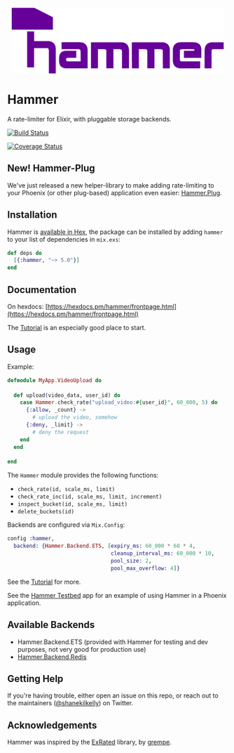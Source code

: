 <p align="center"><img src="logo/horizontal.png" alt="hammer" height="150px"></p>

# Hammer

A rate-limiter for Elixir, with pluggable storage backends.

[![Build Status](https://travis-ci.org/ExHammer/hammer.svg?branch=master)](https://travis-ci.org/ExHammer/hammer)

[![Coverage Status](https://coveralls.io/repos/github/ExHammer/hammer/badge.svg?branch=master)](https://coveralls.io/github/ExHammer/hammer?branch=master)


## New! Hammer-Plug

We've just released a new helper-library to make adding rate-limiting to your Phoenix
(or other plug-based) application even easier: [Hammer.Plug](https://github.com/ExHammer/hammer-plug).



## Installation

Hammer is [available in Hex](https://hex.pm/packages/hammer), the package can be installed
by adding `hammer` to your list of dependencies in `mix.exs`:

```elixir
def deps do
  [{:hammer, "~> 5.0"}]
end
```


## Documentation

On hexdocs: [https://hexdocs.pm/hammer/frontpage.html](https://hexdocs.pm/hammer/frontpage.html)

The [Tutorial](https://hexdocs.pm/hammer/tutorial.html) is an especially good place to start.


## Usage

Example:

```elixir
defmodule MyApp.VideoUpload do

  def upload(video_data, user_id) do
    case Hammer.check_rate("upload_video:#{user_id}", 60_000, 5) do
      {:allow, _count} ->
        # upload the video, somehow
      {:deny, _limit} ->
        # deny the request
    end
  end

end
```

The `Hammer` module provides the following functions:

- `check_rate(id, scale_ms, limit)`
- `check_rate_inc(id, scale_ms, limit, increment)`
- `inspect_bucket(id, scale_ms, limit)`
- `delete_buckets(id)`

Backends are configured via `Mix.Config`:

```elixir
config :hammer,
  backend: {Hammer.Backend.ETS, [expiry_ms: 60_000 * 60 * 4,
                                 cleanup_interval_ms: 60_000 * 10,
                                 pool_size: 2,
                                 pool_max_overflow: 4]}
```


See the [Tutorial](https://hexdocs.pm/hammer/tutorial.html) for more.

See the [Hammer Testbed](https://github.com/ExHammer/hammer-testbed) app for an example of
using Hammer in a Phoenix application.


## Available Backends

- Hammer.Backend.ETS (provided with Hammer for testing and dev purposes, not very good for production use)
- [Hammer.Backend.Redis](https://github.com/ExHammer/hammer-backend-redis)

## Getting Help

If you're having trouble, either open an issue on this repo, or reach out to the maintainers ([@shanekilkelly](https://twitter.com/shanekilkelly)) on Twitter.


## Acknowledgements

Hammer was inspired by the [ExRated](https://github.com/grempe/ex_rated) library, by [grempe](https://github.com/grempe).
